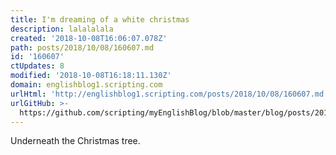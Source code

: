 ```yaml
---
title: I'm dreaming of a white christmas
description: lalalalala
created: '2018-10-08T16:06:07.078Z'
path: posts/2018/10/08/160607.md
id: '160607'
ctUpdates: 8
modified: '2018-10-08T16:18:11.130Z'
domain: englishblog1.scripting.com
urlHtml: 'http://englishblog1.scripting.com/posts/2018/10/08/160607.md'
urlGitHub: >-
  https://github.com/scripting/myEnglishBlog/blob/master/blog/posts/2018/10/08/160607.md
---
```

Underneath the Christmas tree.